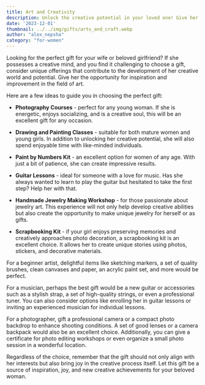 ```yaml
---
title: Art and Creativity
description: Unlock the creative potential in your loved one! Give her the opportunity to create unique projects expressing her inner world.
date: '2023-12-01'
thumbnail: ../../img/gifts/arts_and_craft.webp
author: "alex_nepsha"
category: "for-women"
---
```


Looking for the perfect gift for your wife or beloved girlfriend? If she possesses a creative mind, and you find it
challenging to choose a gift, consider unique offerings that contribute to the development of her creative world and
potential. Give her the opportunity for inspiration and improvement in the field of art.

Here are a few ideas to guide you in choosing the perfect gift:

- **Photography Courses** - perfect for any young woman. If she is energetic, enjoys socializing, and is a creative
  soul, this will be an excellent gift for any occasion.

- **Drawing and Painting Classes** - suitable for both mature women and young girls. In addition to unlocking her
  creative potential, she will also spend enjoyable time with like-minded individuals.

- **Paint by Numbers Kit** - an excellent option for women of any age. With just a bit of patience, she can create
  impressive results.

- **Guitar Lessons** - ideal for someone with a love for music. Has she always wanted to learn to play the guitar but
  hesitated to take the first step? Help her with that.

- **Handmade Jewelry Making Workshop** - for those passionate about jewelry art. This experience will not only help
  develop creative abilities but also create the opportunity to make unique jewelry for herself or as gifts.

- **Scrapbooking Kit** - if your girl enjoys preserving memories and creatively approaches photo decoration, a
  scrapbooking kit is an excellent choice. It allows her to create unique stories using photos, stickers, and decorative
  materials.

For a beginner artist, delightful items like sketching markers, a set of quality brushes, clean canvases and paper, an
acrylic paint set, and more would be perfect. 

For a musician, perhaps the best gift would be a new guitar or accessories
such as a stylish strap, a set of high-quality strings, or even a professional tuner. You can also consider options like
enrolling her in guitar lessons or inviting an experienced musician for individual lessons.

For a photographer, gift a professional camera or a compact photo backdrop to enhance shooting conditions. A set of good
lenses or a camera backpack would also be an excellent choice. Additionally, you can give a certificate for photo
editing workshops or even organize a small photo session in a wonderful location.

Regardless of the choice, remember that the gift should not only align with her interests but also bring joy in the
creative process itself. Let this gift be a source of inspiration, joy, and new creative achievements for your beloved
woman.
